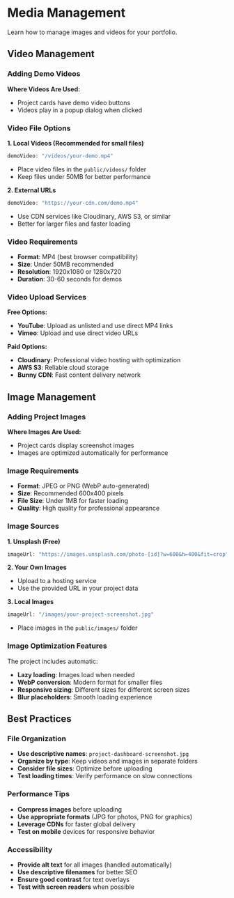 
# Media Management

Learn how to manage images and videos for your portfolio.

## Video Management

### Adding Demo Videos

**Where Videos Are Used:**
- Project cards have demo video buttons
- Videos play in a popup dialog when clicked

### Video File Options

**1. Local Videos (Recommended for small files)**
```javascript
demoVideo: "/videos/your-demo.mp4"
```
- Place video files in the `public/videos/` folder
- Keep files under 50MB for better performance

**2. External URLs**
```javascript
demoVideo: "https://your-cdn.com/demo.mp4"
```
- Use CDN services like Cloudinary, AWS S3, or similar
- Better for larger files and faster loading

### Video Requirements

- **Format**: MP4 (best browser compatibility)
- **Size**: Under 50MB recommended
- **Resolution**: 1920x1080 or 1280x720
- **Duration**: 30-60 seconds for demos

### Video Upload Services

**Free Options:**
- **YouTube**: Upload as unlisted and use direct MP4 links
- **Vimeo**: Upload and use direct video URLs

**Paid Options:**
- **Cloudinary**: Professional video hosting with optimization
- **AWS S3**: Reliable cloud storage
- **Bunny CDN**: Fast content delivery network

## Image Management

### Adding Project Images

**Where Images Are Used:**
- Project cards display screenshot images
- Images are optimized automatically for performance

### Image Requirements

- **Format**: JPEG or PNG (WebP auto-generated)
- **Size**: Recommended 600x400 pixels
- **File Size**: Under 1MB for faster loading
- **Quality**: High quality for professional appearance

### Image Sources

**1. Unsplash (Free)**
```javascript
imageUrl: "https://images.unsplash.com/photo-[id]?w=600&h=400&fit=crop"
```

**2. Your Own Images**
- Upload to a hosting service
- Use the provided URL in your project data

**3. Local Images**
```javascript
imageUrl: "/images/your-project-screenshot.jpg"
```
- Place images in the `public/images/` folder

### Image Optimization Features

The project includes automatic:
- **Lazy loading**: Images load when needed
- **WebP conversion**: Modern format for smaller files
- **Responsive sizing**: Different sizes for different screen sizes
- **Blur placeholders**: Smooth loading experience

## Best Practices

### File Organization

- **Use descriptive names**: `project-dashboard-screenshot.jpg`
- **Organize by type**: Keep videos and images in separate folders
- **Consider file sizes**: Optimize before uploading
- **Test loading times**: Verify performance on slow connections

### Performance Tips

- **Compress images** before uploading
- **Use appropriate formats** (JPG for photos, PNG for graphics)
- **Leverage CDNs** for faster global delivery
- **Test on mobile** devices for responsive behavior

### Accessibility

- **Provide alt text** for all images (handled automatically)
- **Use descriptive filenames** for better SEO
- **Ensure good contrast** for text overlays
- **Test with screen readers** when possible
